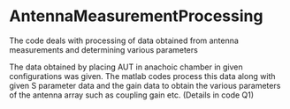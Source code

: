 # AntennaMeasurementProcessing
The code deals with processing of data obtained from antenna measurements and determining various parameters

The data obtained by placing AUT in anachoic chamber in given configurations was given.
The matlab codes process this data along with given S parameter data and the gain data to obtain the various parameters 
of the antenna array such as coupling gain etc. (Details in code Q1)
